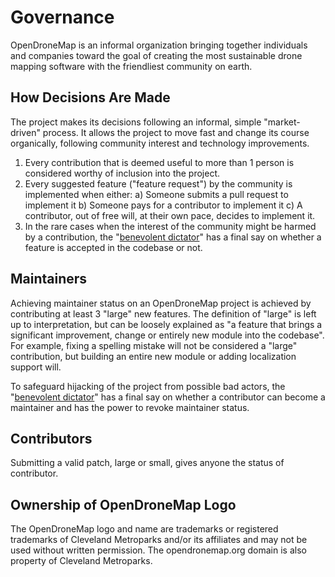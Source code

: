 # Governance

OpenDroneMap is an informal organization bringing together individuals and companies toward the goal of creating the most sustainable drone mapping software with the friendliest community on earth.

## How Decisions Are Made

The project makes its decisions following an informal, simple "market-driven" process. It allows the project to move fast and change its course organically, following community interest and technology improvements.

1. Every contribution that is deemed useful to more than 1 person is considered worthy of inclusion into the project.
2. Every suggested feature ("feature request") by the community is implemented when either: a) Someone submits a pull request to implement it b) Someone pays for a contributor to implement it c) A contributor, out of free will, at their own pace, decides to implement it.
3. In the rare cases when the interest of the community might be harmed by a contribution, the "[benevolent dictator](https://github.com/smathermather/)" has a final say on whether a feature is accepted in the codebase or not.

## Maintainers

Achieving maintainer status on an OpenDroneMap project is achieved by contributing at least 3 "large" new features. 
The definition of "large" is left up to interpretation, but can be loosely explained as "a feature that brings a significant improvement, change or entirely new module into the codebase". 
For example, fixing a spelling mistake will not be considered a "large" contribution, but building an entire new module or adding localization support will.

To safeguard hijacking of the project from possible bad actors, the "[benevolent dictator](https://github.com/smathermather/)" has a final say on whether a contributor can become a maintainer and has the power to revoke maintainer status.

## Contributors

Submitting a valid patch, large or small, gives anyone the status of contributor.

## Ownership of OpenDroneMap Logo

The OpenDroneMap logo and name are trademarks or registered trademarks of Cleveland Metroparks and/or its affiliates and may not be used without written permission.
The opendronemap.org domain is also property of Cleveland Metroparks.
